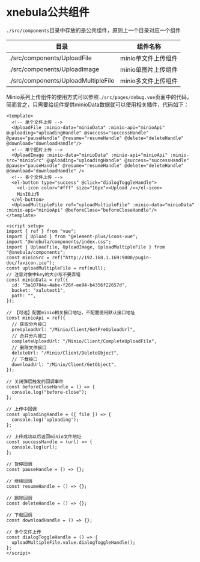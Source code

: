 # xnebula公共组件

`./src/components`目录中存放的是公共组件，原则上一个目录对应一个组件

| 目录                                | 组件名称            |
| ----------------------------------- | ------------------- |
| ./src/components/UploadFile         | minio单文件上传组件 |
| ./src/components/UploadImage        | minio单图片上传组件 |
| ./src/components/UploadMultipleFile | minio多文件上传组件 |

Minio系列上传组件的使用方式可以参照`./src/pages/debug.vue`页面中的代码，简而言之，只需要给组件提供minioData数据就可以使用相关插件，代码如下：

```
<template>
  <!-- 单个文件上传 -->
  <UploadFile :minio-data="minioData" :minio-api="minioApi" @uploading="uploadingHandle" @success="successHandle" @pause="pauseHandle" @resume="resumeHandle" @delete="deleteHandle" @download="downloadHandle"/>
  <!-- 单个图片上传 -->
  <UploadImage :minio-data="minioData" :minio-api="minioApi" :minio-src="minioSrc" @uploading="uploadingHandle" @success="successHandle" @pause="pauseHandle" @resume="resumeHandle" @delete="deleteHandle" @download="downloadHandle" />
  <!-- 多个文件上传 -->
  <el-button type="success" @click="dialogToggleHandle">
    <el-icon color="#fff" size="16px"><Upload /></el-icon>
    MinIO上传
  </el-button>
  <UploadMultipleFile ref="uploadMultipleFile" :minio-data="minioData" :minio-api="minioApi" @beforeClose="beforeCloseHandle"/>
</template>

<script setup>
import { ref } from "vue";
import { Upload } from "@element-plus/icons-vue";
import "@xnebula/components/index.css";
import { UploadFile, UploadImage, UploadMultipleFile } from "@xnebula/components";
const minioSrc = ref("http://192.168.1.169:9000/pugin-doc/favicon.ico");
const uploadMultipleFile = ref(null);
// 注意对象中key的大小写不要弄错
const minioData = ref({
  id: "3a10704a-4abe-f26f-ee94-b4356f22657d",
  bucket: "xulutest1",
  path: "",
});

// 【可选】配置minio相关接口地址，不配置使用默认接口地址
const minioApi = ref({
  // 获取分片接口
  preUploadUrl: "/Minio/Client/GetPreUploadUrl",
  // 合并分片接口
  completeUploadUrl: "/Minio/Client/CompleteUploadFile",
  // 删除文件接口
  deleteUrl: "/Minio/Client/DeleteObject",
  // 下载接口
  downloadUrl: "/Minio/Client/GetObject",
});

// 关闭弹层触发的回调事件
const beforeCloseHandle = () => {
  console.log("before-close");
};

// 上传中回调
const uploadingHandle = ({ file }) => {
  console.log('uploading');
};

// 上传成功以后返回minio文件地址
const successHandle = (url) => {
  console.log(url);
};

// 暂停回调
const pauseHandle = () => {};

// 继续回调
const resumeHandle = () => {};

// 删除回调
const deleteHandle = () => {};

// 下载回调
const downloadHandle = () => {};

// 多个文件上传
const dialogToggleHandle = () => {
  uploadMultipleFile.value.dialogToggleHandle();
};
</script>
```
